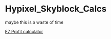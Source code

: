 # Hypixel_Skyblock_Calcs
maybe this is a waste of time

[F7 Profit calculator](F7_profit/README.md)




